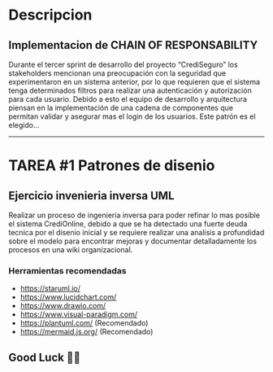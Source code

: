 # **Descripcion**

## Implementacion de CHAIN OF RESPONSABILITY
Durante el tercer sprint de desarrollo del proyecto “CrediSeguro” 
los stakeholders mencionan una preocupación con la seguridad que experimentaron 
en un sistema anterior, por lo que requieren que el sistema tenga determinados filtros 
para realizar una autenticación y autorización para cada usuario. Debido a esto el equipo 
de desarrollo y arquitectura piensan en la implementación de una cadena de componentes que 
permitan validar y asegurar mas el login de los usuarios.
Este patrón es el elegido…

---

# TAREA #1 Patrones de disenio
## Ejercicio invenieria inversa UML
Realizar un proceso de ingenieria inversa para poder refinar lo mas
posible el sistema CrediOnline, debido a que se ha detectado
una fuerte deuda tecnica por el disenio inicial y se requiere realizar una analisis
a profundidad sobre el modelo para encontrar mejoras y documentar detalladamente
los procesos en una wiki organizacional.

### Herramientas recomendadas
- https://staruml.io/
- https://www.lucidchart.com/
- https://www.drawio.com/
- https://www.visual-paradigm.com/
- https://plantuml.com/ (Recomendado)
- https://mermaid.js.org/ (Recomendado)

**Good Luck 👌🏻**
---
